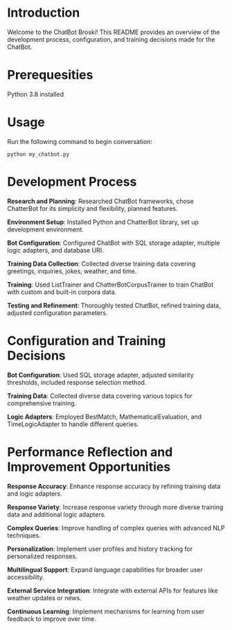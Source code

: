 # Introduction

Welcome to the ChatBot Broski! This README provides an overview of the development process, configuration, and training decisions made for the ChatBot.

# Prerequesities

Python 3.8 installed

# Usage

Run the following command to begin conversation:
```
python my_chatbot.py
```

# Development Process

**Research and Planning**: Researched ChatBot frameworks, chose ChatterBot for its simplicity and flexibility, planned features.

**Environment Setup**: Installed Python and ChatterBot library, set up development environment.

**Bot Configuration**: Configured ChatBot with SQL storage adapter, multiple logic adapters, and database URI.

**Training Data Collection**: Collected diverse training data covering greetings, inquiries, jokes, weather, and time.

**Training**: Used ListTrainer and ChatterBotCorpusTrainer to train ChatBot with custom and built-in corpora data.

**Testing and Refinement**: Thoroughly tested ChatBot, refined training data, adjusted configuration parameters.

# Configuration and Training Decisions

**Bot Configuration**: Used SQL storage adapter, adjusted similarity thresholds, included response selection method.

**Training Data**: Collected diverse data covering various topics for comprehensive training.

**Logic Adapters**: Employed BestMatch, MathematicalEvaluation, and TimeLogicAdapter to handle different queries.

# Performance Reflection and Improvement Opportunities

**Response Accuracy**: Enhance response accuracy by refining training data and logic adapters.

**Response Variety**: Increase response variety through more diverse training data and additional logic adapters.

**Complex Queries**: Improve handling of complex queries with advanced NLP techniques.

**Personalization**: Implement user profiles and history tracking for personalized responses.

**Multilingual Support**: Expand language capabilities for broader user accessibility.

**External Service Integration**: Integrate with external APIs for features like weather updates or news.

**Continuous Learning**: Implement mechanisms for learning from user feedback to improve over time.
